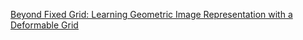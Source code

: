 [Beyond Fixed Grid: Learning Geometric Image Representation with a Deformable Grid](https://arxiv.org/pdf/2008.09269.pdf)
